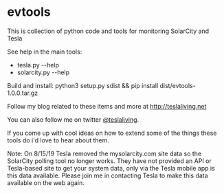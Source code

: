 # evtools
This is collection of python code and tools for monitoring SolarCity and Tesla

See help in the main tools:
* tesla.py --help
* solarcity.py --help
    
Build and install:
python3 setup.py sdist && pip install dist/evtools-1.0.0.tar.gz 

Follow my blog related to these items and more at http://teslaliving.net

You can also follow me on twitter [@teslaliving](http://www.twitter.com/teslaliving "@teslaliving").

If you come up with cool ideas on how to extend some of the things these tools do i'd love to hear about them.

Note: On 8/15/19 Tesla removed the mysolarcity.com site data so the SolarCity polling tool no longer works. They have not provided an API or Tesla-based site to get your system data, only via the Tesla mobile app is this data available. Please join me in contacting Tesla to make this data available on the web again.
